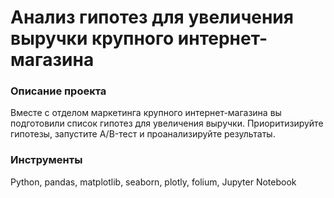 # Aнализ гипотез для увеличения выручки крупного интернет-магазина

### Описание проекта

Вместе с отделом маркетинга крупного интернет-магазина вы подготовили список гипотез для увеличения выручки. Приоритизируйте гипотезы, запустите A/B-тест и проанализируйте результаты.

### Инструменты

Python, pandas, matplotlib, seaborn, plotly, folium, Jupyter Notebook
